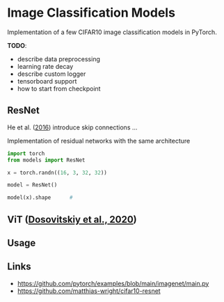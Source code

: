 # Image Classification Models

Implementation of a few CIFAR10 image classification models in PyTorch.

**TODO**:
* describe data preprocessing
* learning rate decay
* describe custom logger
* tensorboard support
* how to start from checkpoint

## ResNet

He et al. ([2016](https://arxiv.org/abs/1512.03385)) introduce skip connections ...

Implementation of residual networks with the same architecture

```python
import torch
from models import ResNet

x = torch.randn((16, 3, 32, 32))

model = ResNet()

model(x).shape      # 
```

## ViT ([Dosovitskiy et al., 2020](https://arxiv.org/abs/2010.11929))


## Usage



## Links
- https://github.com/pytorch/examples/blob/main/imagenet/main.py
- https://github.com/matthias-wright/cifar10-resnet

